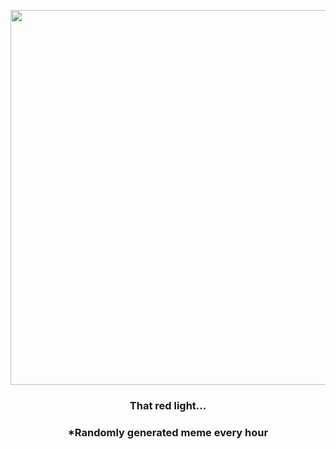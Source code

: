 <p align="center">
        <img src="https://i.redd.it/hefrc3ksiqb91.jpg" width="600" height="600">
        </p>
        <h3 align="center">That red light...</h3>
        <h3 align="center">*Randomly generated meme every hour</h3>
    
